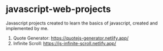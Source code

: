 # javascript-web-projects

Javascript projects created to learn the basics of javascript, created and implemented by me.

1) Quote Generator: https://quotejs-generator.netlify.app/
2) Infinite Scroll: https://js-infinite-scroll.netlify.app/
